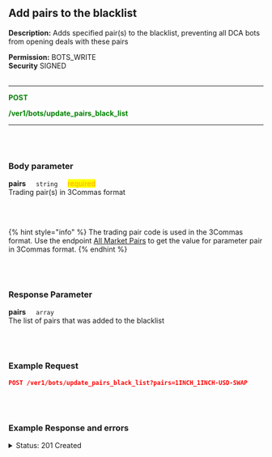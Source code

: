 ## Add pairs to the blacklist<br>

**Description:** Adds specified pair(s) to the blacklist, preventing all DCA bots from opening deals with these pairs <br>

**Permission:** BOTS_WRITE<br>
**Security** SIGNED<br>
<br>

----------

<mark style="color:green;background-color:white"><strong>POST</strong>

<mark style="color:green;background-color:white"><strong>/ver1/bots/update_pairs_black_list</strong>

----------

<br>
<br>

### Body parameter<br>
<p>
   <strong>pairs</strong>&nbsp;&nbsp;&nbsp;&nbsp;&nbsp;<code>string</code>&nbsp;&nbsp;&nbsp;&nbsp;&nbsp;<mark style="color:orange">required</mark><br>
   Trading pair(s) in 3Commas format
</p>
<br>
<br>

{% hint style="info" %}
The trading pair code is used in the 3Commas format. Use the endpoint [All Market Pairs](Market%20data/2.All%20market%20pairs.md) to get the value for parameter pair in 3Commas format.
{% endhint %}

<br>
<br>

### Response Parameter<br>
<p>
   <strong>pairs</strong>&nbsp;&nbsp;&nbsp;&nbsp;&nbsp;<code>array</code><br>
   The list of pairs that was added to the blacklist
</p>
<br>
<br>

### Example Request<br>

```json
POST /ver1/bots/update_pairs_black_list?pairs=1INCH_1INCH-USD-SWAP
```
<br>
<br>

### Example Response and errors<br>

<details>
<summary>Status: 201 Created</summary><br>

```json
{
    "pairs": [
        "1INCH_1INCH-USD-SWAP"
    ]
}
```
</details>
